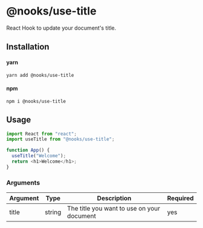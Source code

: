 # @nooks/use-title

React Hook to update your document's title.

## Installation

#### yarn

`yarn add @nooks/use-title`

#### npm

`npm i @nooks/use-title`

## Usage

```js
import React from "react";
import useTitle from "@nooks/use-title";

function App() {
  useTitle("Welcome");
  return <h1>Welcome</h1>;
}
```

### Arguments

| Argument | Type   | Description                                | Required |
|----------|--------|--------------------------------------------|----------|
| title    | string | The title you want to use on your document | yes      |

